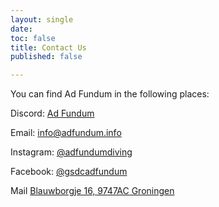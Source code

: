 ```yaml
---
layout: single
date: 
toc: false
title: Contact Us
published: false

---
```

You can find Ad Fundum in the following places:

<i class="fab fa-discord"></i> Discord: [Ad Fundum](https://discord.gg/CZdxKJRvDQ "Discord")

<i class="fas fa-at"></i> Email: [info@adfundum.info](mailto://info@adfundum.info "Email")

<i class="fab fa-instagram"></i> Instagram: [@adfundumdiving](https://instagram.com/adfundumdiving)

<i class="fab fa-facebook-square"></i> Facebook: [@gsdcadfundum](https://facebook.com/gsdcadfundum)

<i class="fas fa-envelope"></i> Mail [Blauwborgje 16, 9747AC Groningen](https://goo.gl/maps/fPFw3jSpy5zUHUX37)